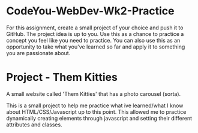 # CodeYou-WebDev-Wk2-Practice
For this assignment, create a small project of your choice and push it to GitHub. The project idea is up to you. Use this as a chance to practice a concept you feel like you need to practice. You can also use this as an opportunity to take what you've learned so far and apply it to something you are passionate about.

# Project - Them Kitties
A small website called 'Them Kitties' that has a photo carousel (sorta).

This is a small project to help me practice what ive learned/what I know about HTML/CSS/Javascript up to this point. This allowed me to practice dynamically creating elements through javascript and setting their different attributes and classes.